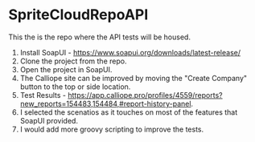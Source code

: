 # SpriteCloudRepoAPI
This the is the repo where the API tests will be housed.

1. Install SoapUI - https://www.soapui.org/downloads/latest-release/
2. Clone the project from the repo.
3. Open the project in SoapUI.
4. The Calliope site can be improved by moving the "Create Company" button to the top or side location.
5. Test Results - https://app.calliope.pro/profiles/4559/reports?new_reports=154483,154484,#report-history-panel.
6. I selected the scenatios as it touches on most of the features that SoapUI provided.
7. I would add more groovy scripting to improve the tests.
